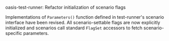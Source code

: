 oasis-test-runner: Refactor initialization of scenario flags

Implementations of `Parameters()` function defined in test-runner's scenario
interface have been revised. All scenario-settable flags are now explicitly
initialized and scenarios call standard `FlagSet` accessors to fetch
scenario-specific parameters.
